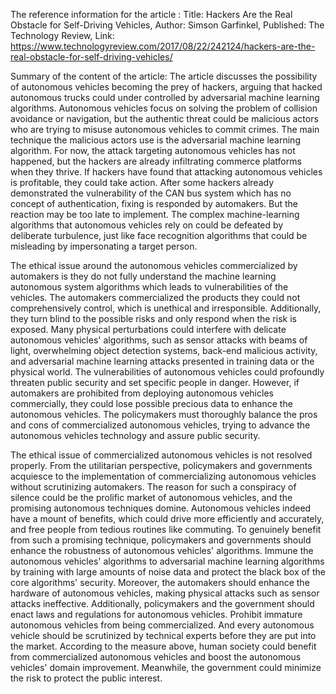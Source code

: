 The reference information for the article :
Title: Hackers Are the Real Obstacle for Self-Driving Vehicles, 
Author: Simson Garfinkel, 
Published: The Technology Review, 
Link: https://www.technologyreview.com/2017/08/22/242124/hackers-are-the-real-obstacle-for-self-driving-vehicles/

Summary of the content of the article:
The article discusses the possibility of autonomous vehicles becoming the prey of hackers, arguing that hacked autonomous trucks could under controlled by adversarial machine learning algorithms. Autonomous vehicles focus on solving the problem of collision avoidance or navigation, but the authentic threat could be malicious actors who are trying to misuse autonomous vehicles to commit crimes. The main technique the malicious actors use is the adversarial machine learning algorithm. For now, the attack targeting autonomous vehicles has not happened, but the hackers are already infiltrating commerce platforms when they thrive. If hackers have found that attacking autonomous vehicles is profitable, they could take action. After some hackers already demonstrated the vulnerability of the CAN bus system which has no concept of authentication, fixing is responded by automakers. But the reaction may be too late to implement. The complex machine-learning algorithms that autonomous vehicles rely on could be defeated by deliberate turbulence, just like face recognition algorithms that could be misleading by impersonating a target person.

The ethical issue around the autonomous vehicles commercialized by automakers is they do not fully understand the machine learning autonomous system algorithms which leads to vulnerabilities of the vehicles. The automakers commercialized the products they could not comprehensively control, which is unethical and irresponsible. Additionally, they turn blind to the possible risks and only respond when the risk is exposed. Many physical perturbations could interfere with delicate autonomous vehicles' algorithms, such as sensor attacks with beams of light, overwhelming object detection systems, back-end malicious activity, and adversarial machine learning attacks presented in training data or the physical world. The vulnerabilities of autonomous vehicles could profoundly threaten public security and set specific people in danger. However, if automakers are prohibited from deploying autonomous vehicles commercially, they could lose possible precious data to enhance the autonomous vehicles. The policymakers must thoroughly balance the pros and cons of commercialized autonomous vehicles, trying to advance the autonomous vehicles technology and assure public security.

The ethical issue of commercialized autonomous vehicles is not resolved properly. From the utilitarian perspective, policymakers and governments acquiesce to the implementation of commercializing autonomous vehicles without scrutinizing automakers. The reason for such a conspiracy of silence could be the prolific market of autonomous vehicles, and the promising autonomous techniques domine. Autonomous vehicles indeed have a mount of benefits, which could drive more efficiently and accurately, and free people from tedious routines like commuting. To genuinely benefit from such a promising technique, policymakers and governments should enhance the robustness of autonomous vehicles' algorithms. Immune the autonomous vehicles' algorithms to adversarial machine learning algorithms by training with large amounts of noise data and protect the black box of the core algorithms' security. Moreover, the automakers should enhance the hardware of autonomous vehicles, making physical attacks such as sensor attacks ineffective. Additionally, policymakers and the government should enact laws and regulations for autonomous vehicles. Prohibit immature autonomous vehicles from being commercialized. And every autonomous vehicle should be scrutinized by technical experts before they are put into the market. According to the measure above, human society could benefit from commercialized autonomous vehicles and boost the autonomous vehicles' domain improvement. Meanwhile, the government could minimize the risk to protect the public interest.

